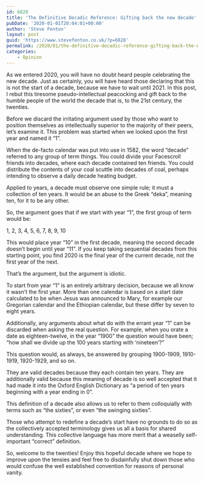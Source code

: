 ```yaml
---
id: 6828
title: 'The Definitive Decadic Reference: Gifting back the new decade'
pubDate: '2020-01-01T20:04:01+00:00'
author: 'Steve Fenton'
layout: post
guid: 'https://www.stevefenton.co.uk/?p=6828'
permalink: /2020/01/the-definitive-decadic-reference-gifting-back-the-new-decade/
categories:
    - Opinion
---
```


As we entered 2020, you will have no doubt heard people celebrating the new decade. Just as certainly, you will have heard those declaring that this is not the start of a decade, because we have to wait until 2021. In this post, I rebut this tiresome pseudo-intellectual peacocking and gift back to the humble people of the world the decade that is, to the 21st century, the twenties.

Before we discard the irritating argument used by those who want to position themselves as intellectually superior to the majority of their peers, let’s examine it. This problem was started when we looked upon the first year and named it “1”.

When the de-facto calendar was put into use in 1582, the word “decade” referred to any group of term things. You could divide your Facescroll friends into decades, where each decade contained ten friends. You could distribute the contents of your coal scuttle into decades of coal, perhaps intending to observe a daily decade heating budget.

Applied to years, a decade must observe one simple rule; it must a collection of ten years. It would be an abuse to the Greek “deka”, meaning ten, for it to be any other.

So, the argument goes that if we start with year “1”, the first group of term would be:

1, 2, 3, 4, 5, 6, 7, 8, 9, 10

This would place year “10” in the first decade, meaning the second decade doesn’t begin until year “11”. If you keep taking sequential decades from this starting point, you find 2020 is the final year of the current decade, not the first year of the next.

That’s the argument, but the argument is idiotic.

To start from year “1” is an entirely arbitrary decision, because we all know it wasn’t the first year. More than one calendar is based on a start date calculated to be when Jesus was announced to Mary, for example our Gregorian calendar and the Ethiopian calendar, but these differ by seven to eight years.

Additionally, any arguments about what do with the errant year “1” can be discarded when asking the real question. For example, when you orate a date as eighteen-twelve, in the year “1900” the question would have been; “how shall we divide up the 100 years starting with ‘nineteen’?”

This question would, as always, be answered by grouping 1900-1909, 1910-1919, 1920-1929, and so on.

They are valid decades because they each contain ten years. They are additionally valid because this meaning of decade is so well accepted that it had made it into the Oxford English Dictionary as “a period of ten years beginning with a year ending in 0”.

This definition of a decade also allows us to refer to them colloquially with terms such as “the sixties”, or even “the swinging sixties”.

Those who attempt to redefine a decade’s start have no grounds to do so as the collectively accepted terminology gives us all a basis for shared understanding. This collective language has more merit that a weaselly self-important “correct” definition.

So, welcome to the twenties! Enjoy this hopeful decade where we hope to improve upon the tensies and feel free to disdainfully shut down those who would confuse the well established convention for reasons of personal vanity.